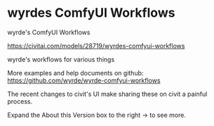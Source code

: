wyrdes ComfyUI Workflows
========================

wyrde's ComfyUI Workflows

https://civitai.com/models/28719/wyrdes-comfyui-workflows

wyrde's workflows for various things

More examples and help documents on github: https://github.com/wyrde/wyrde-comfyui-workflows

The recent changes to civit's UI make sharing these on civit a painful process.

Expand the About this Version box to the right → to see more.

